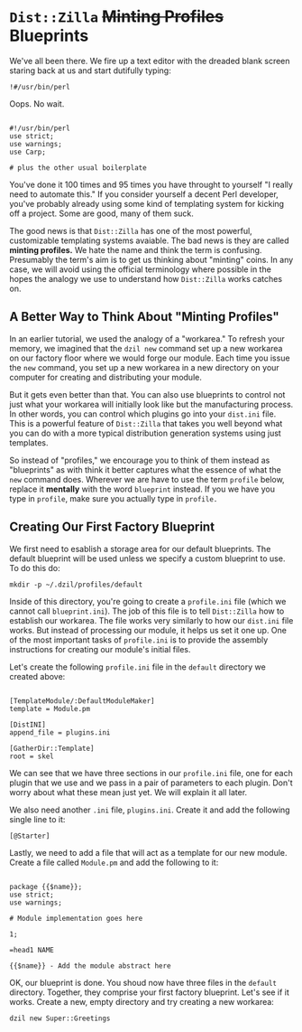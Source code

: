 # `Dist::Zilla` ~~Minting Profiles~~ Blueprints

We've all been there. We fire up a text editor with the dreaded blank screen staring
back at us and start dutifully typing:

`!#/usr/bin/perl`

Oops. No wait.

```

#!/usr/bin/perl
use strict;
use warnings;
use Carp;

# plus the other usual boilerplate

```

You've done it 100 times and 95 times you have throught to yourself "I really
need to automate this." If you consider yourself a decent Perl developer, you've
probably already using some kind of templating system for kicking off a project.
Some are good, many of them suck.

The good news is that `Dist::Zilla` has one of the most powerful, customizable
templating systems avaiable. The bad news is they are called **minting
profiles.** We hate the name and think the term is confusing. Presumably the
term's aim is to get us thinking about "minting" coins. In any case, we will
avoid using the official terminology where possible in the hopes the analogy we
use to understand how `Dist::Zilla` works catches on.

## A Better Way to Think About "Minting Profiles"

In an earlier tutorial, we used the analogy of a "workarea." To refresh your
memory, we imagined that the `dzil new` command set up a new workarea on our
factory floor where we would forge our module. Each time you issue the `new`
command, you set up a new workarea in a new directory on your computer for
creating and distributing your module.

But it gets even better than that. You can also use blueprints to control not
just what your workarea will initially look like but the manufacturing process.
In other words, you can control which plugins go into your `dist.ini` file. This
is a powerful feature of `Dist::Zilla` that takes you well beyond what you can
do with a more typical distribution generation systems using just templates.

So instead of "profiles," we encourage you to think of them instead as
"blueprints" as with think it better captures what the essence of what the `new`
command does. Wherever we are have to use the term `profile` below, replace it
**mentally** with the word `blueprint` instead. If you we have you type in
`profile`, make sure you actually type in `profile.`

## Creating Our First Factory Blueprint

We first need to esablish a storage area for our default blueprints. The default
blueprint will be used unless we specify a custom blueprint to use. To do this
do:

`mkdir -p ~/.dzil/profiles/default`

Inside of this directory, you're going to create a `profile.ini` file (which we
cannot call `blueprint.ini`). The job of this file is to tell
`Dist::Zilla` how to establish our workarea. The file works very similarly to
how our `dist.ini` file works. But instead of processing our module, it helps us
set it one up. One of the most important tasks of `profile.ini` is to provide
the assembly instructions for creating our module's initial files.

Let's create the following `profile.ini` file in the `default` directory we
created above:

```

[TemplateModule/:DefaultModuleMaker]
template = Module.pm

[DistINI]
append_file = plugins.ini

[GatherDir::Template]
root = skel

```

We can see that we have three sections in our `profile.ini` file, one for each
plugin that we use and we pass in a pair of parameters to each plugin. Don't
worry about what these mean just yet. We will explain it all later.

We also need another `.ini` file, `plugins.ini`. Create it and add the following
single line to it:

`[@Starter]`

Lastly, we need to add a file that will act as a template for our new module.
Create a file called `Module.pm` and add the following to it:

```

package {{$name}};
use strict;
use warnings;

# Module implementation goes here

1;

=head1 NAME

{{$name}} - Add the module abstract here

```

OK, our blueprint is done. You shoud now have three files in the `default`
directory. Together, they comprise your first factory blueprint. Let's see if it
works. Create a new, empty directory and try creating a new workarea:

`dzil new Super::Greetings`
